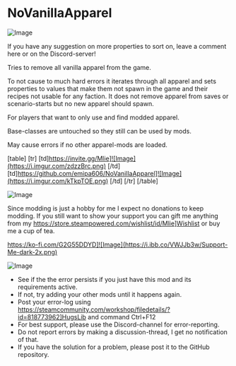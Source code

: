 # NoVanillaApparel

![Image](https://i.imgur.com/WAEzk68.png)


If you have any suggestion on more properties to sort on, leave a comment here or on the Discord-server!

Tries to remove all vanilla apparel from the game.

To not cause to much hard errors it iterates through all apparel and sets properties to values that make them not spawn in the game and their recipes not usable for any faction. It does not remove apparel from saves or scenario-starts but no new apparel should spawn.  

For players that want to only use and find modded apparel.

Base-classes are untouched so they still can be used by mods.

May cause errors if no other apparel-mods are loaded.

[table]
	[tr]
		[td]https://invite.gg/Mlie]![Image](https://i.imgur.com/zdzzBrc.png)
[/td]
		[td]https://github.com/emipa606/NoVanillaApparel]![Image](https://i.imgur.com/kTkpTOE.png)
[/td]
	[/tr]
[/table]

![Image](https://i.imgur.com/pgjQLXV.png)

Since modding is just a hobby for me I expect no donations to keep modding. If you still want to show your support you can gift me anything from my https://store.steampowered.com/wishlist/id/Mlie]Wishlist or buy me a cup of tea.

https://ko-fi.com/G2G55DDYD]![Image](https://i.ibb.co/VWJJb3w/Support-Me-dark-2x.png)


![Image](https://i.imgur.com/Rs6T6cr.png)



-  See if the the error persists if you just have this mod and its requirements active.
-  If not, try adding your other mods until it happens again.
-  Post your error-log using https://steamcommunity.com/workshop/filedetails/?id=818773962]HugsLib and command Ctrl+F12
-  For best support, please use the Discord-channel for error-reporting.
-  Do not report errors by making a discussion-thread, I get no notification of that.
-  If you have the solution for a problem, please post it to the GitHub repository.





